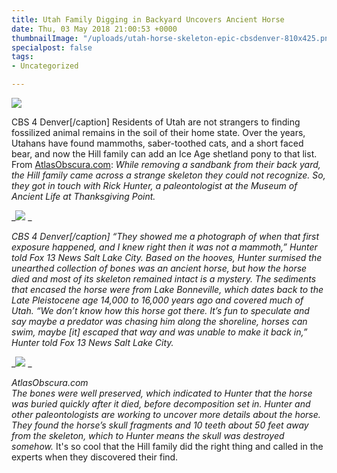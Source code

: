 ```yaml
---
title: Utah Family Digging in Backyard Uncovers Ancient Horse
date: Thu, 03 May 2018 21:00:53 +0000
thumbnailImage: "/uploads/utah-horse-skeleton-epic-cbsdenver-810x425.png"
specialpost: false
tags:
- Uncategorized

---
```

![](http://newsattorneys.staging.wpengine.com/wp-content/uploads/2018/05/utah-family-horse-fossil-digging-cbs4-denver-1024x572.jpg) 

CBS 4 Denver\[/caption\] Residents of Utah are not strangers to finding fossilized animal remains in the soil of their home state. Over the years, Utahans have found mammoths, saber-toothed cats, and a short faced bear, and now the Hill family can add an Ice Age shetland pony to that list. From [AtlasObscura.com](https://www.atlasobscura.com/articles/ancient-horse-found-in-utah-backyard): _While removing a sandbank from their back yard, the Hill family came across a strange skeleton they could not recognize. So, they got in touch with Rick Hunter, a paleontologist at the Museum of Ancient Life at Thanksgiving Point._

_![](http://newsattorneys.staging.wpengine.com/wp-content/uploads/2018/05/utah-family-horse-fossil-1024x570.jpg) _

_CBS 4 Denver\[/caption\] “They showed me a photograph of when that first exposure happened, and I knew right then it was not a mammoth,” Hunter told Fox 13 News Salt Lake City. Based on the hooves, Hunter surmised the unearthed collection of bones was an ancient horse, but how the horse died and most of its skeleton remained intact is a mystery. The sediments that encased the horse were from Lake Bonneville, which dates back to the Late Pleistocene age 14,000 to 16,000 years ago and covered much of Utah. “We don’t know how this horse got there. It’s fun to speculate and say maybe a predator was chasing him along the shoreline, horses can swim, maybe \[it\] escaped that way and was unable to make it back in,” Hunter told Fox 13 News Salt Lake City._ 

_![](http://newsattorneys.staging.wpengine.com/wp-content/uploads/2018/05/utah-family-horse-skeleton-atlas-obscura.jpg) _

_AtlasObscura.com  
The bones were well preserved, which indicated to Hunter that the horse was buried quickly after it died, before decomposition set in. Hunter and other paleontologists are working to uncover more details about the horse. They found the horse’s skull fragments and 10 teeth about 50 feet away from the skeleton, which to Hunter means the skull was destroyed somehow._ It's so cool that the Hill family did the right thing and called in the experts when they discovered their find.